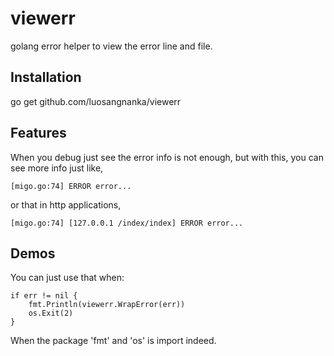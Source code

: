 viewerr
=======

golang error helper to view the error line and file.

## Installation

go get github.com/luosangnanka/viewerr

## Features
When you debug just see the error info is not enough, but with this, you can see more info just like,
	
	[migo.go:74] ERROR error... 

or that in http applications,

	[migo.go:74] [127.0.0.1 /index/index] ERROR error...

## Demos
You can just use that when:

	if err != nil {
		fmt.Println(viewerr.WrapError(err))
		os.Exit(2)
	}

When the package 'fmt' and 'os' is import indeed.